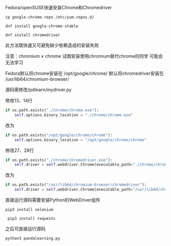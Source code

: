 Fedora/openSUSE快速安装Chrome和Chromedriver

 `cp google-chrome.repo /etc/yum.repos.d/`

 `dnf install google-chrome-stable`

 `dnf install chromedriver`

此方法既快速又可避免缺少依赖造成的安装失败

注意：chromium ≠ chrome
试图安装使用chromium替代chrome的同学 可能会无法学习

Fedora默认将chrome安装在
/opt/google/chrome/
默认将chromedriver安装在
/usr/lib64/chromium-browser/

源码需修改/pdlearn/mydriver.py

修改13、14行

```python
if os.path.exists("./chrome/chrome.exe"):
	self.options.binary_location = "./chrome/chrome.exe"
```

改为

```python
if os.path.exists("/opt/google/chrome/chrome"):
	self.options.binary_location = "/opt/google/chrome/chrome"
```

修改27、28行

```python
if os.path.exists("./chrome/chromedriver.exe"):
	self.driver = self.webdriver.Chrome(executable_path="./chrome/chromedriver.exe", chrome_options=self.options)
```

改为

```python
if os.path.exists("/usr/lib64/chromium-browser/chromedriver"):
	self.driver = self.webdriver.Chrome(executable_path="/usr/lib64/chromium-browser/chromedriver", chrome_options=self.options)
```

直接运行源码需要安装Python的WebDriver组件

 `pip3 install selenium`

` pip3 install requests`

之后可直接运行源码

 `python3 pandalearning.py`